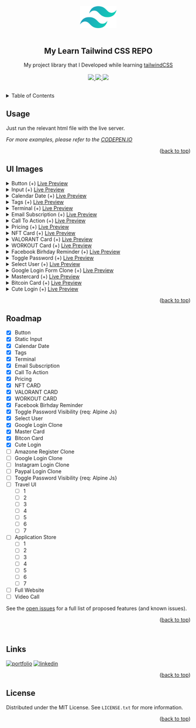 

<p align="center">
  <br />
  <img width="100" src="https://github.com/aniftyco/awesome-tailwindcss/raw/master/assets/logo.svg" alt="Tailwind CSS logo">
  <br />
  <br />
</p>

<h2 align="center">My Learn Tailwind CSS REPO</h2>


<p align="center">
  <span> My project library that I Developed while learning <a href="https://tailwindcss.com">tailwindCSS</a> </span>
  <br />
  <br />
  <a href="http://w3schools.com/html/">
  <img src="https://img.shields.io/badge/html5-%23E34F26.svg?style=for-the-badge&logo=html5&logoColor=white" >
    </a>
   <a href="http://w3schools.com/css/">
  <img src="https://img.shields.io/badge/css3-%231572B6.svg?style=for-the-badge&logo=css3&logoColor=white" >
      </a>
  <a href="https://tailwindcss.com/docs/">
  <img src="https://img.shields.io/badge/tailwindcss-%2338B2AC.svg?style=for-the-badge&logo=tailwind-css&logoColor=white" >
    </a>
  <br />
  <br />
</p>


<!-- TABLE OF CONTENTS -->
<details>
  <summary>Table of Contents</summary>
  <ol>
    <li><a href="#usage">Usage</a></li>
    <li><a href="#ui-images">UI's Image</a></li>
    <li><a href="#roadmap">UI's Image</a></li>
    <li><a href="#links">Links</a></li>
    <li><a href="#license">License</a></li>
  </ol>
</details>


<!-- USAGE EXAMPLES -->
## Usage

Just run the relevant html file with the live server.

_For more examples, please refer to the [CODEPEN.IO](https://codepen.io/azateser)_

<p align="right">(<a href="#top">back to top</a>)</p>


## UI Images

  <details>
    <summary>Button (+) <a href="https://azateser.github.io/tailwindCSS_uiPack/src/button.html" target="_blank">Live Preview<a></summary>
    <img src="/projectimage/button.png">
  </details>
  
   <details>
    <summary>Input (+) <a href="https://azateser.github.io/tailwindCSS_uiPack/src/static_input.html" target="_blank">Live Preview<a></summary>
    <img src="/projectimage/static-input.png">
  </details>
  
  <details>
    <summary>Calendar Date (+) <a href="https://azateser.github.io/tailwindCSS_uiPack/src/calendar_date.html" target="_blank">Live Preview<a></summary>
    <img src="/projectimage/calendar-date.png">
  </details>
  
  <details>
    <summary>Tags (+) <a href="https://azateser.github.io/tailwindCSS_uiPack/src/tags.html" target="_blank">Live Preview<a></summary>
    <img src="/projectimage/tags.png">
  </details>
  
   <details>
    <summary>Terminal (+) <a href="https://azateser.github.io/tailwindCSS_uiPack/src/terminal.html" target="_blank">Live Preview<a></summary>
    <img src="/projectimage/terminal.png">
  </details>
  
  <details>
    <summary>Email Subscription (+) <a href="https://azateser.github.io/tailwindCSS_uiPack/src/email-subscription.html" target="_blank">Live Preview<a></summary>
    <img src="/projectimage/email-subscription.png">
  </details>
  
   <details>
    <summary>Call To Action (+) <a href="https://azateser.github.io/tailwindCSS_uiPack/src/call-to-action.html" target="_blank">Live Preview<a></summary>
    <img src="/projectimage/call-to-action.png">
  </details>
  
   <details>
    <summary>Pricing (+) <a href="https://azateser.github.io/tailwindCSS_uiPack/src/pricing.html" target="_blank">Live Preview<a></summary>
    <img src="/projectimage/pricing.png">
  </details>
  
  <details>
    <summary>NFT Card (+) <a href="https://azateser.github.io/tailwindCSS_uiPack/src/nft-card.html" target="_blank">Live Preview<a></summary>
    <img src="/projectimage/nft-card.png">
  </details>
  
   <details>
    <summary>VALORANT Card (+) <a href="https://azateser.github.io/tailwindCSS_uiPack/src/valorant-card.html" target="_blank">Live Preview<a></summary>
    <img src="/projectimage/valorant-card.png">
  </details>
  
   <details>
    <summary>WORKOUT Card (+) <a href="https://azateser.github.io/tailwindCSS_uiPack/src/workout-card.html" target="_blank">Live Preview<a></summary>
    <img src="/projectimage/workout-card.png">
  </details>
  
   <details>
    <summary>Facebook Birhday Reminder (+) <a href="https://azateser.github.io/tailwindCSS_uiPack/src/facebook-reminder.html" target="_blank">Live Preview<a></summary>
    <img src="/projectimage/facebook-reminder.png">
  </details>

   <details>
    <summary>Toggle Password (+) <a href="https://azateser.github.io/tailwindCSS_uiPack/src/toggle-password.html" target="_blank">Live Preview<a></summary>
    <img src="/projectimage/toggle-password.png">
  </details>
  
   <details>
    <summary>Select User (+) <a href="https://azateser.github.io/tailwindCSS_uiPack/src/select-user.html" target="_blank">Live Preview<a></summary>
    <img src="/projectimage/select-user.png">
  </details>
  
   <details>
    <summary>Google Login Form Clone (+) <a href="https://azateser.github.io/tailwindCSS_uiPack/src/google-login-form.html" target="_blank">Live Preview<a></summary>
    <img src="/projectimage/google-login-form-clone.png">
  </details>
  
  <details>
    <summary>Mastercard (+) <a href="https://azateser.github.io/tailwindCSS_uiPack/src/mastercard.html" target="_blank">Live Preview<a></summary>
    <img src="/projectimage/mastercard.png">
  </details>

  <details>
    <summary>Bitcoin Card (+) <a href="https://azateser.github.io/tailwindCSS_uiPack/src/bitcoin-card.html" target="_blank">Live Preview<a></summary>
    <img src="/projectimage/bitcoin-card.png">
  </details>

  <details>
    <summary>Cute Login (+) <a href="https://azateser.github.io/tailwindCSS_uiPack/src/cute-login.html" target="_blank">Live Preview<a></summary>
    <img src="/projectimage/cute-login.png">
  </details>

<p align="right">(<a href="#top">back to top</a>)</p>

<!-- ROADMAP -->
## Roadmap

- [x] Button
- [x] Static Input
- [x] Calendar Date
- [x] Tags
- [x] Terminal
- [x] Email Subscription
- [x] Call To Action
- [x] Pricing
- [x] NFT CARD
- [x] VALORANT CARD
- [x] WORKOUT CARD
- [x] Facebook Birhday Reminder
- [x] Toggle Password Visibility {req: Alpine Js}
- [x] Select User
- [x] Google Login Clone
- [x] Master Card
- [x] Bitcon Card
- [x] Cute Login
- [ ] Amazone Register Clone
- [ ] Google Login Clone
- [ ] Instagram Login Clone
- [ ] Paypal Login Clone
- [ ] Toggle Password Visibility {req: Alpine Js}
- [ ] Travel UI
    - [ ] 1
    - [ ] 2
    - [ ] 3
    - [ ] 4
    - [ ] 5
    - [ ] 6
    - [ ] 7
- [ ] Application Store
    - [ ] 1
    - [ ] 2
    - [ ] 3
    - [ ] 4
    - [ ] 5
    - [ ] 6
    - [ ] 7
- [ ] Full Website
- [ ] Video Call

See the [open issues](https://github.com/azateser/tailwindCSS_uiPack/issues) for a full list of proposed features (and known issues).

<p align="right">(<a href="#top">back to top</a>)</p>
  
  <br />  

## Links
[![portfolio](https://img.shields.io/badge/my_portfolio-000?style=for-the-badge&logo=ko-fi&logoColor=white)](https://azateser.com/)
[![linkedin](https://img.shields.io/badge/linkedin-0A66C2?style=for-the-badge&logo=linkedin&logoColor=white)](https://www.linkedin.com/)

<p align="right">(<a href="#top">back to top</a>)</p>


<!-- LICENSE -->
## License

Distributed under the MIT License. See `LICENSE.txt` for more information.

<p align="right">(<a href="#top">back to top</a>)</p>
